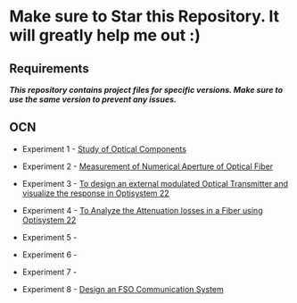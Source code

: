 # Make sure to Star this Repository. It will greatly help me out :)

## Requirements

***This repository contains project files for specific versions. Make sure to use the same version to prevent any issues.***

## OCN

 - Experiment 1 - [Study of Optical Components](/OCN/Exp-1/)

 - Experiment 2 - [Measurement of Numerical Aperture of Optical Fiber](/OCN/Exp-2/)

 - Experiment 3 - [To design an external modulated Optical Transmitter and visualize the response in Optisystem 22](/OCN/Exp-3/)

 - Experiment 4 - [To Analyze the Attenuation losses in a Fiber using Optisystem 22](/OCN/Exp-4/)

 - Experiment 5 - [](/OCN/Exp-5/)

 - Experiment 6 - [](/OCN/Exp-6/)

 - Experiment 7 - [](/OCN/Exp-7/)

 - Experiment 8 - [Design an FSO Communication System](/OCN/Exp-8/)